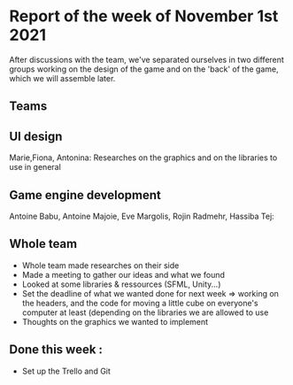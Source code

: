 #  Report of the week of November 1st 2021

After discussions with the team, we've separated ourselves in two different groups working on the design of the game and on the 'back' of the game, which we will assemble later.


## Teams


## UI design 

Marie,Fiona, Antonina: Researches on the graphics and on the libraries to use in general


## Game engine development
Antoine Babu, Antoine Majoie, Eve Margolis, Rojin Radmehr, Hassiba Tej:

  
## Whole team
- Whole team made researches on their side 
- Made a meeting to gather our ideas and what we found 
- Looked at some libraries & ressources (SFML, Unity...)
- Set the deadline of what we wanted done for next week => working on the headers, and the code for moving
	a little cube on everyone's computer at least (depending on the libraries we are allowed to use 
- Thoughts on the graphics we wanted to implement 

## Done this week :
- Set up the Trello and Git


